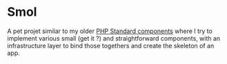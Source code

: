 # Smol

A pet projet similar to my older [PHP Standard components](https://github.com/florentpoujol/PHP-Standard-Components) where I try to implement various small (get it ?) and straightforward components, with an infrastructure layer to bind those togethers and create the skeleton of an app.
